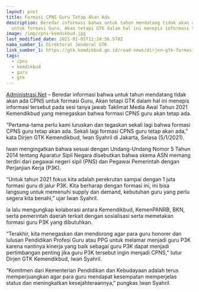 ```yaml
---
layout: post
title: Formasi CPNS Guru Tetap Akan Ada
description: Beredar informasi bahwa untuk tahun mendatang tidak akan ada CPNS
  untuk formasi Guru, Akan tetapi GTK dalam hal ini menepis informasi tersebut.
image: /img/cpns-kemdikbud.jpg
last_modified_date: 2021-01-05T11:24:56.578Z
nama_sumber_1: Direktorat Jenderal GTK
link_sumber_1: https://gtk.kemdikbud.go.id/read-news/dirjen-gtk-formasi-cpns-guru-tetap-akan-ada
tags:
  - cpns
  - kemdikbud
  - guru
  - gtk
---
```

[Administrasi.Net](/ "Administrasi.net") – Beredar informasi bahwa untuk tahun mendatang tidak akan ada CPNS untuk formasi Guru, Akan tetapi GTK dalam hal ini menepis informasi tersebut pada sesi tanya jawab Taklimat Media Awal Tahun 2021 Kemendikbud yang menegaskan bahwa formasi CPNS guru akan tetap ada.

“Pertama-tama perlu kami luruskan dan tegaskan sekali lagi bahwa formasi CPNS guru tetap akan ada. Sekali lagi formasi CPNS guru tetap akan ada,” kata Dirjen GTK Kemendikbud, Iwan Syahril di Jakarta, Selasa (5/1/2021).

Iwan mengingatkan bahwa sesuai dengan Undang-Undang Nomor 5 Tahun 2014 tentang Aparatur Sipil Negara disebutkan bahwa skema ASN memang terdiri dari pegawai negeri sipil (PNS) dan Pegawai Pemerintah dengan Perjanjian Kerja (P3K).

“Untuk tahun 2021 fokus kita adalah perekrutan sampai dengan 1 juta formasi guru di jalur P3K. Kita berharap dengan formasi ini, ini bisa langsung untuk memenuhi supply dan demand, kebutuhan guru yang perlu segera kita benahi,” ujar Iwan Syahril.

Ia lalu mengungkap kolaborasi antara Kemendikbud, KemenPANRB, BKN, serta pemerintah daerah terkait dengan sosialisasi serta memetakan formasi guru P3K yang dibutuhkan.

“Terakhir, kita menegaskan dan mendorong agar para guru honorer dan lulusan Pendidikan Profesi Guru atau PPG untuk melamar menjadi guru P3K karena nantinya kinerja yang baik sebagai guru P3K dapat menjadi pertimbangan penting jika guru P3K tersebut ingin menjadi CPNS,” tutur Dirjen GTK Kemendikbud, Iwan Syahril.

“Komitmen dari Kementerian Pendidikan dan Kebudayaan adalah terus memperjuangkan agar para guru mendapat kesempatan memperjelas status dan meningkatkan kesejahteraannya,” pungkas Iwan Syahril.